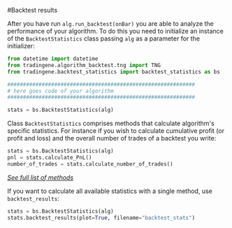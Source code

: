 #Backtest results

After you have run ```alg.run_backtest(onBar)``` you are able to analyze the performance of your algorithm. To do this you need to initialize an instance of the ```BacktestStatistics``` class passing ```alg``` as a parameter for the initializer:

```python
from datetime import datetime
from tradingene.algorithm_backtest.tng import TNG
from tradingene.backtest_statistics import backtest_statistics as bs

############################################################
# here goes code of your algorithm
############################################################

stats = bs.BacktestStatistics(alg)
```

Class ```BacktestStatistics``` comprises methods that calculate algorithm's specific statistics. For instance if you wish to calculate cumulative profit (or profit and loss) and the overall number of trades of a backtest you write:

```python
stats = bs.BacktestStatistics(alg)
pnl = stats.calculate_PnL()
number_of_trades = stats.calculate_number_of_trades()
```

[_See full list of methods_](all_stats_methods.md)

If you want to calculate all available statistics with a single method, use ```backtest_results```:

```python
stats = bs.BacktestStatistics(alg)
stats.backtest_results(plot=True, filename="backtest_stats")
```
